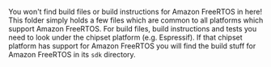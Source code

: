 You won't find build files or build instructions for Amazon FreeRTOS in here!  This folder simply holds a few files which are common to all platforms which support Amazon FreeRTOS.  For build files, build instructions and tests you need to look under the chipset platform (e.g. Espressif).  If that chipset platform has support for Amazon FreeRTOS you will find the build stuff for Amazon FreeRTOS in its `sdk` directory.
